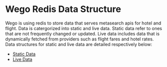 # Wego Redis Data Structure
Wego is using redis to store data that serves metasearch apis for hotel and flight. Data is catergorized into static and live data. Static data refer to ones that are not frequently changed or updated. Live data includes data that is dynamically fetched from providers such as flight fares and hotel rates. Data structures for static and live data are detailed respectively below:
- [Static Data](redis-static.md)
- [Live Data](redis-live.md)
